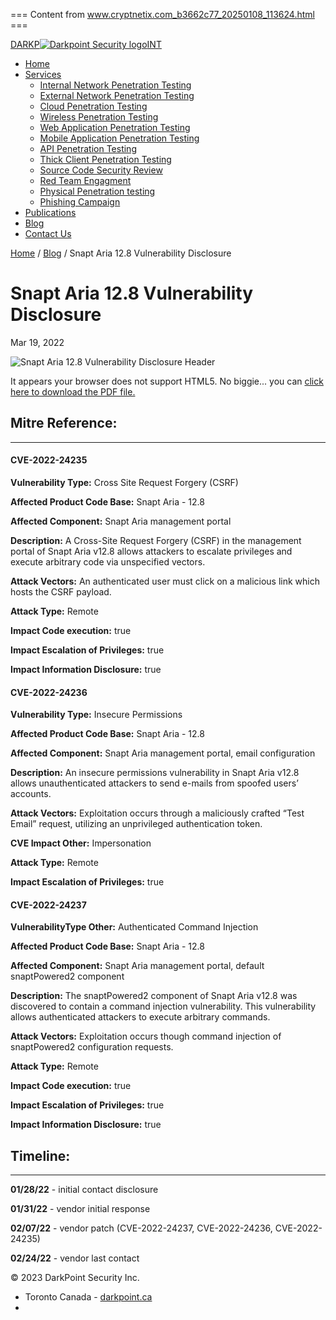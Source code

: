 === Content from www.cryptnetix.com_b3662c77_20250108_113624.html ===


[DARKP![Darkpoint Security logo](/assets/img/Logo.png)INT](/)

* [Home](/#home)
* [Services](/#services)
  + [Internal Network Penetration Testing](/services/internal-network-penetration-testing)
  + [External Network Penetration Testing](/services/external-network-penetration-testing)
  + [Cloud Penetration Testing](/services/cloud-penetration-testing)
  + [Wireless Penetration Testing](/services/wireless-network-penetration-testing)
  + [Web Application Penetration Testing](/services/web-application-penetration-testing)
  + [Mobile Application Penetration Testing](/services/mobile-application-penetration-testing)
  + [API Penetration Testing](/services/api-penetration-testing)
  + [Thick Client Penetration Testing](/services/thick-client-penetration-testing)
  + [Source Code Security Review](/services/source-code-security-review)
  + [Red Team Engagment](/services/red-team-engagement)
  + [Physical Penetration testing](/services/physical-penetration-testing)
  + [Phishing Campaign](/services/phishing-engagement)
* [Publications](/publications)
* [Blog](/blog)
* [Contact Us](/#contact)

[Home](/#home) / [Blog](/blog) / Snapt Aria 12.8 Vulnerability Disclosure
# Snapt Aria 12.8 Vulnerability Disclosure

Mar 19, 2022

![Snapt Aria 12.8 Vulnerability Disclosure Header](/assets/img/)

It appears your browser does not support HTML5.
No biggie... you can [click here to
download the PDF file.](https://www.darkpoint.ca/pdf/Snapt-Aria-DisclosureV2.pdf)

## Mitre Reference:

---

#### CVE-2022-24235

**Vulnerability Type:**
Cross Site Request Forgery (CSRF)

**Affected Product Code Base:**
Snapt Aria - 12.8

**Affected Component:**
Snapt Aria management portal

**Description:**
A Cross-Site Request Forgery (CSRF) in the management portal of Snapt
Aria v12.8 allows attackers to escalate privileges and execute
arbitrary code via unspecified vectors.

**Attack Vectors:**
An authenticated user must click on a malicious link which hosts the CSRF payload.

**Attack Type:**
Remote

**Impact Code execution:**
true

**Impact Escalation of Privileges:**
true

**Impact Information Disclosure:**
true

#### CVE-2022-24236

**Vulnerability Type:**
Insecure Permissions

**Affected Product Code Base:**
Snapt Aria - 12.8

**Affected Component:**
Snapt Aria management portal, email configuration

**Description:**
An insecure permissions vulnerability in Snapt Aria v12.8 allows
unauthenticated attackers to send e-mails from spoofed users’ accounts.

**Attack Vectors:**
Exploitation occurs through a maliciously crafted “Test Email” request, utilizing an unprivileged authentication token.

**CVE Impact Other:**
Impersonation

**Attack Type:**
Remote

**Impact Escalation of Privileges:**
true

#### CVE-2022-24237

**VulnerabilityType Other:**
Authenticated Command Injection

**Affected Product Code Base:**
Snapt Aria - 12.8

**Affected Component:**
Snapt Aria management portal, default snaptPowered2 component

**Description:**
The snaptPowered2 component of Snapt Aria v12.8 was discovered to
contain a command injection vulnerability. This vulnerability allows
authenticated attackers to execute arbitrary commands.

**Attack Vectors:**
Exploitation occurs though command injection of snaptPowered2 configuration requests.

**Attack Type:**
Remote

**Impact Code execution:**
true

**Impact Escalation of Privileges:**
true

**Impact Information Disclosure:**
true

## Timeline:

---

**01/28/22** - initial contact disclosure

**01/31/22** - vendor initial response

**02/07/22** - vendor patch (CVE-2022-24237, CVE-2022-24236, CVE-2022-24235)

**02/24/22** - vendor last contact

© 2023 DarkPoint Security Inc.
 - Toronto Canada -
[darkpoint.ca](https://www.darkpoint.ca/)
 -


